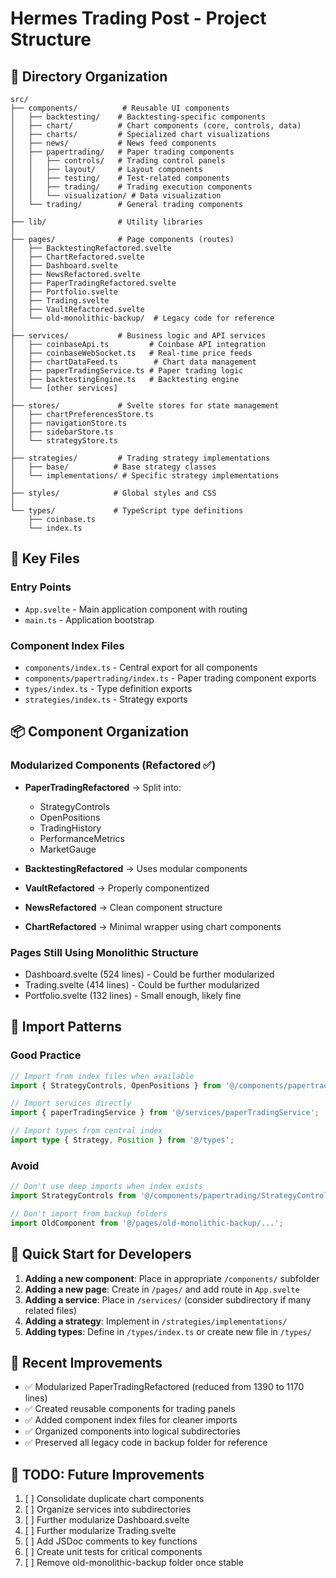 # Hermes Trading Post - Project Structure

## 📁 Directory Organization

```
src/
├── components/          # Reusable UI components
│   ├── backtesting/    # Backtesting-specific components
│   ├── chart/          # Chart components (core, controls, data)
│   ├── charts/         # Specialized chart visualizations
│   ├── news/           # News feed components
│   ├── papertrading/   # Paper trading components
│   │   ├── controls/   # Trading control panels
│   │   ├── layout/     # Layout components
│   │   ├── testing/    # Test-related components
│   │   ├── trading/    # Trading execution components
│   │   └── visualization/ # Data visualization
│   └── trading/        # General trading components
│
├── lib/                # Utility libraries
│
├── pages/              # Page components (routes)
│   ├── BacktestingRefactored.svelte
│   ├── ChartRefactored.svelte
│   ├── Dashboard.svelte
│   ├── NewsRefactored.svelte
│   ├── PaperTradingRefactored.svelte
│   ├── Portfolio.svelte
│   ├── Trading.svelte
│   ├── VaultRefactored.svelte
│   └── old-monolithic-backup/  # Legacy code for reference
│
├── services/           # Business logic and API services
│   ├── coinbaseApi.ts         # Coinbase API integration
│   ├── coinbaseWebSocket.ts   # Real-time price feeds
│   ├── chartDataFeed.ts        # Chart data management
│   ├── paperTradingService.ts # Paper trading logic
│   ├── backtestingEngine.ts   # Backtesting engine
│   └── [other services]
│
├── stores/             # Svelte stores for state management
│   ├── chartPreferencesStore.ts
│   ├── navigationStore.ts
│   ├── sidebarStore.ts
│   └── strategyStore.ts
│
├── strategies/         # Trading strategy implementations
│   ├── base/          # Base strategy classes
│   └── implementations/ # Specific strategy implementations
│
├── styles/            # Global styles and CSS
│
└── types/             # TypeScript type definitions
    ├── coinbase.ts
    └── index.ts
```

## 🔧 Key Files

### Entry Points
- `App.svelte` - Main application component with routing
- `main.ts` - Application bootstrap

### Component Index Files
- `components/index.ts` - Central export for all components
- `components/papertrading/index.ts` - Paper trading component exports
- `types/index.ts` - Type definition exports
- `strategies/index.ts` - Strategy exports

## 📦 Component Organization

### Modularized Components (Refactored ✅)
- **PaperTradingRefactored** → Split into:
  - StrategyControls
  - OpenPositions
  - TradingHistory
  - PerformanceMetrics
  - MarketGauge

- **BacktestingRefactored** → Uses modular components
- **VaultRefactored** → Properly componentized
- **NewsRefactored** → Clean component structure
- **ChartRefactored** → Minimal wrapper using chart components

### Pages Still Using Monolithic Structure
- Dashboard.svelte (524 lines) - Could be further modularized
- Trading.svelte (414 lines) - Could be further modularized
- Portfolio.svelte (132 lines) - Small enough, likely fine

## 🎯 Import Patterns

### Good Practice
```typescript
// Import from index files when available
import { StrategyControls, OpenPositions } from '@/components/papertrading';

// Import services directly
import { paperTradingService } from '@/services/paperTradingService';

// Import types from central index
import type { Strategy, Position } from '@/types';
```

### Avoid
```typescript
// Don't use deep imports when index exists
import StrategyControls from '@/components/papertrading/StrategyControls.svelte';

// Don't import from backup folders
import OldComponent from '@/pages/old-monolithic-backup/...';
```

## 🚀 Quick Start for Developers

1. **Adding a new component**: Place in appropriate `/components/` subfolder
2. **Adding a new page**: Create in `/pages/` and add route in `App.svelte`
3. **Adding a service**: Place in `/services/` (consider subdirectory if many related files)
4. **Adding a strategy**: Implement in `/strategies/implementations/`
5. **Adding types**: Define in `/types/index.ts` or create new file in `/types/`

## 🔄 Recent Improvements

- ✅ Modularized PaperTradingRefactored (reduced from 1390 to 1170 lines)
- ✅ Created reusable components for trading panels
- ✅ Added component index files for cleaner imports
- ✅ Organized components into logical subdirectories
- ✅ Preserved all legacy code in backup folder for reference

## 📝 TODO: Future Improvements

1. [ ] Consolidate duplicate chart components
2. [ ] Organize services into subdirectories
3. [ ] Further modularize Dashboard.svelte
4. [ ] Further modularize Trading.svelte
5. [ ] Add JSDoc comments to key functions
6. [ ] Create unit tests for critical components
7. [ ] Remove old-monolithic-backup folder once stable
